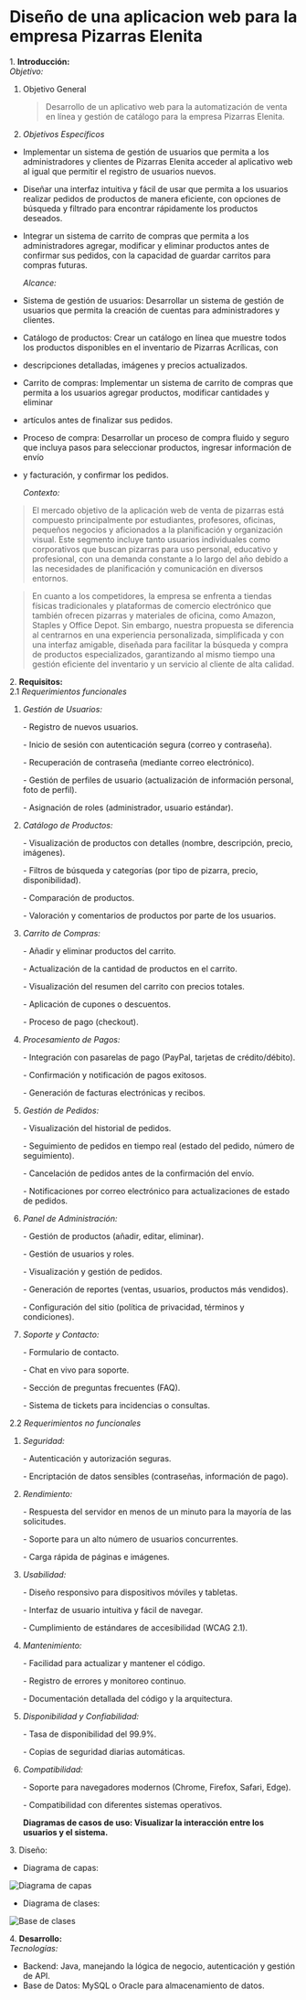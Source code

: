 # Diseño de una aplicacion web para la empresa Pizarras Elenita
 
1\. **Introducción:**  
   *Objetivo:*

1. Objetivo General

      > Desarrollo de un aplicativo web para la automatización de venta en línea y gestión de catálogo para la empresa Pizarras Elenita. 

2. *Objetivos Específicos*   
* Implementar un sistema de gestión de usuarios que permita a los administradores y clientes de Pizarras Elenita acceder al aplicativo web al
  igual que permitir el registro de usuarios nuevos.  
* Diseñar una interfaz intuitiva y fácil de usar que permita a los usuarios realizar pedidos de productos de manera eficiente, con opciones de
  búsqueda y filtrado para encontrar rápidamente los productos deseados.  
* Integrar un sistema de carrito de compras que permita a los administradores agregar, modificar y eliminar productos antes de confirmar sus
  pedidos, con la capacidad de guardar carritos para compras futuras.

  *Alcance:*

- Sistema de gestión de usuarios: Desarrollar un sistema de gestión de usuarios que permita la creación de cuentas para administradores y clientes.  
- Catálogo de productos: Crear un catálogo en línea que muestre todos los productos disponibles en el inventario de Pizarras Acrílicas, con
- descripciones detalladas, imágenes y precios actualizados.  
- Carrito de compras: Implementar un sistema de carrito de compras que permita a los usuarios agregar productos, modificar cantidades y eliminar
- artículos antes de finalizar sus pedidos.  
- Proceso de compra: Desarrollar un proceso de compra fluido y seguro que incluya pasos para seleccionar productos, ingresar información de envío
-  y facturación, y confirmar los pedidos.

    *Contexto:*  
> El mercado objetivo de la aplicación web de venta de pizarras está compuesto principalmente por estudiantes, profesores, oficinas, pequeños negocios
y aficionados a la planificación y organización visual. Este segmento incluye tanto usuarios individuales como corporativos que buscan pizarras para
uso personal, educativo y profesional, con una demanda constante a lo largo del año debido a las necesidades de planificación y
comunicación en diversos entornos.

> En cuanto a los competidores, la empresa se enfrenta a tiendas físicas tradicionales y plataformas de comercio electrónico que
también ofrecen pizarras y materiales de oficina, como Amazon, Staples y Office Depot. Sin embargo, nuestra propuesta se diferencia
al centrarnos en una experiencia personalizada, simplificada y con una interfaz amigable, diseñada para facilitar la búsqueda y
compra de productos especializados, garantizando al mismo tiempo una gestión eficiente del inventario y un servicio al cliente de alta calidad.

2\.  **Requisitos:**  
   2.1 *Requerimientos funcionales*

1. *Gestión de Usuarios:*

   \- Registro de nuevos usuarios.

   \- Inicio de sesión con autenticación segura (correo y contraseña).

   \- Recuperación de contraseña (mediante correo electrónico).

   \- Gestión de perfiles de usuario (actualización de información personal, foto de perfil).

   \- Asignación de roles (administrador, usuario estándar).

2. *Catálogo de Productos:*

   \- Visualización de productos con detalles (nombre, descripción, precio, imágenes).

   \- Filtros de búsqueda y categorías (por tipo de pizarra, precio, disponibilidad).

   \- Comparación de productos.

   \- Valoración y comentarios de productos por parte de los usuarios.

3. *Carrito de Compras:*

   \- Añadir y eliminar productos del carrito.

   \- Actualización de la cantidad de productos en el carrito.

   \- Visualización del resumen del carrito con precios totales.

   \- Aplicación de cupones o descuentos.

   \- Proceso de pago (checkout).

4. *Procesamiento de Pagos:*

   \- Integración con pasarelas de pago (PayPal, tarjetas de crédito/débito).

   \- Confirmación y notificación de pagos exitosos.

   \- Generación de facturas electrónicas y recibos.

5. *Gestión de Pedidos:*

   \- Visualización del historial de pedidos.

   \- Seguimiento de pedidos en tiempo real (estado del pedido, número de seguimiento).

   \- Cancelación de pedidos antes de la confirmación del envío.

   \- Notificaciones por correo electrónico para actualizaciones de estado de pedidos.

6. *Panel de Administración:*

   \- Gestión de productos (añadir, editar, eliminar).

   \- Gestión de usuarios y roles.

   \- Visualización y gestión de pedidos.

   \- Generación de reportes (ventas, usuarios, productos más vendidos).

   \- Configuración del sitio (política de privacidad, términos y condiciones).

7. *Soporte y Contacto:*

   \- Formulario de contacto.

   \- Chat en vivo para soporte.

   \- Sección de preguntas frecuentes (FAQ).

   \- Sistema de tickets para incidencias o consultas.

2.2  *Requerimientos no funcionales*

1. *Seguridad:*

   \- Autenticación y autorización seguras.

   \- Encriptación de datos sensibles (contraseñas, información de pago).

2. *Rendimiento:*

   \- Respuesta del servidor en menos de un minuto para la mayoría de las solicitudes.

   \- Soporte para un alto número de usuarios concurrentes.

   \- Carga rápida de páginas e imágenes.

3. *Usabilidad:*

   \- Diseño responsivo para dispositivos móviles y tabletas.

   \- Interfaz de usuario intuitiva y fácil de navegar.

   \- Cumplimiento de estándares de accesibilidad (WCAG 2.1).

4. *Mantenimiento:*

   \- Facilidad para actualizar y mantener el código.

   \- Registro de errores y monitoreo continuo.

   \- Documentación detallada del código y la arquitectura.

5. *Disponibilidad y Confiabilidad:*

   \- Tasa de disponibilidad del 99.9%.

   \- Copias de seguridad diarias automáticas.

6. *Compatibilidad:*

   \- Soporte para navegadores modernos (Chrome, Firefox, Safari, Edge).

   \- Compatibilidad con diferentes sistemas operativos.

   **Diagramas de casos de uso:  Visualizar la interacción entre los usuarios y el sistema.**

3\.  Diseño:  
   * Diagrama de capas:
     
   ![Diagrama de capas](DiagramadeCapas.drawio.png)
   * Diagrama de clases:
     
   ![Base de clases](basededatos.png)
  
4\.  **Desarrollo:**  
 *Tecnologías:*

* Backend: Java, manejando la lógica de negocio, autenticación y gestión de API.  
* Base de Datos: MySQL o Oracle para almacenamiento de datos.  

  

  

